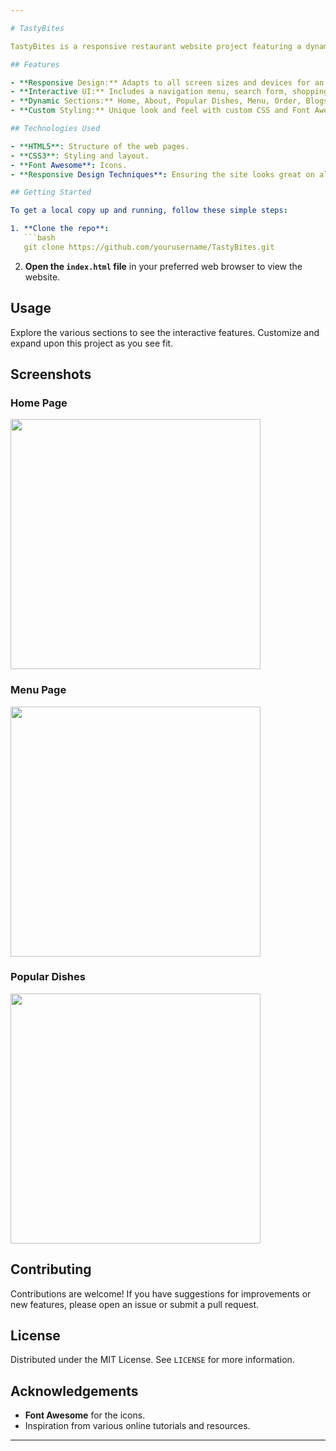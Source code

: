 ```yaml
---

# TastyBites

TastyBites is a responsive restaurant website project featuring a dynamic home page, interactive menu, popular dishes, and easy navigation. Built with HTML5, CSS3, and Font Awesome for modern design and functionality, it is ideal for showcasing your culinary offerings online.

## Features

- **Responsive Design:** Adapts to all screen sizes and devices for an optimal viewing experience.
- **Interactive UI:** Includes a navigation menu, search form, shopping cart, and login form.
- **Dynamic Sections:** Home, About, Popular Dishes, Menu, Order, Blogs, and more.
- **Custom Styling:** Unique look and feel with custom CSS and Font Awesome icons.

## Technologies Used

- **HTML5**: Structure of the web pages.
- **CSS3**: Styling and layout.
- **Font Awesome**: Icons.
- **Responsive Design Techniques**: Ensuring the site looks great on all devices.

## Getting Started

To get a local copy up and running, follow these simple steps:

1. **Clone the repo**:
   ```bash
   git clone https://github.com/yourusername/TastyBites.git
   ```
2. **Open the `index.html` file** in your preferred web browser to view the website.

## Usage

Explore the various sections to see the interactive features. Customize and expand upon this project as you see fit.

## Screenshots

### Home Page
<img src="Images/Output Images/Home.png" height=400 width=400>

### Menu Page
<img src="" height=400 width=400>

### Popular Dishes
<img src="" height=400 width=400>

## Contributing

Contributions are welcome! If you have suggestions for improvements or new features, please open an issue or submit a pull request.

## License

Distributed under the MIT License. See `LICENSE` for more information.

## Acknowledgements

- **Font Awesome** for the icons.
- Inspiration from various online tutorials and resources.

---
```

